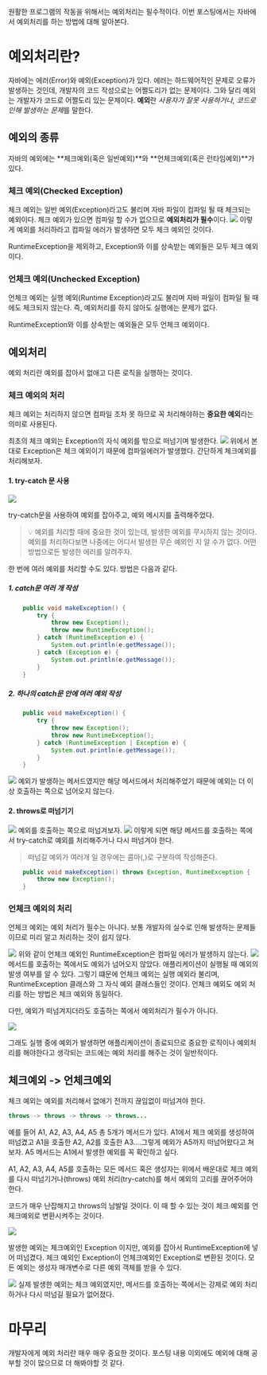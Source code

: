 

원활한 프로그램의 작동을 위해서는 예외처리는 필수적이다. 이번 포스팅에서는 자바에서 예외처리를 하는 방법에 대해 알아본다.
# 예외처리란?
자바에는 에러(Error)와 예외(Exception)가 있다. 에러는 하드웨어적인 문제로 오류가 발생하는 것인데, 개발자의 코드 작성으로는 어쩔도리가 없는 문제이다. 그와 달리 예외는 개발자가 코드로 어쩔도리 있는 문제이다. **예외**란 *사용자가 잘못 사용하거나, 코드로 인해 발생하는 문제*를 말한다.
## 예외의 종류
자바의 예외에는 **체크예외(혹은 일반예외)**와 **언체크예외(혹은 런타임예외)**가 있다.

### 체크 예외(Checked Exception)
체크 예외는 일반 예외(Exception)라고도 불리며 자바 파일이 컴파일 될 때 체크되는 예외이다. 체크 예외가 있으면 컴파일 할 수가 없으므로 **예외처리가 필수**이다.
![](./images/image1.png)
이렇게 예외를 처리하라고 컴파일 에러가 발생하면 모두 체크 예외인 것이다.

RuntimeException을 제외하고, Exception와 이를 상속받는 예외들은 모두 체크 예외이다.

### 언체크 예외(Unchecked Exception)
언체크 예외는 실행 예외(Runtime Exception)라고도 불리며 자바 파일이 컴파일 될 때에도 체크되지 않는다. 즉, 예외처리를 하지 않아도 실행에는 문제가 없다.

RuntimeException와 이를 상속받는 예외들은 모두 언체크 예외이다.

## 예외처리
예외 처리란 예외를 잡아서 없애고 다른 로직을 실행하는 것이다.

### 체크 예외의 처리
체크 예외는 처리하지 않으면 컴파일 조차 못 하므로 꼭 처리해야하는 **중요한 예외**라는 의미로 사용된다.

최초의 체크 예외는 Exception의 자식 예외를 밖으로 떠넘기며 발생한다.
![](./images/image2.png)
위에서 본대로 Exception은 체크 예외이기 때문에 컴파일에러가 발생했다. 
간단하게 체크예외를 처리해보자.

#### 1. try-catch 문 사용
![](./images/image3.png)

try-catch문을 사용하여 예외를 잡아주고, 예외 메시지를 출력해주었다.
> 💡 예외를 처리할 때에 중요한 것이 있는데, 발생한 예외를 무시하지 않는 것이다. 예외를 처리하다보면 나중에는 어디서 발생한 무슨 예외인 지 알 수가 없다. 어떤 방법으로든 발생한 에러를 알려주자.

한 번에 여러 예외를 처리할 수도 있다.
방법은 다음과 같다.
##### 1. catch문 여러 개 작성
```java
	public void makeException() {
    	try {
        	throw new Exception();
            throw new RuntimeException();
        } catch (RuntimeException e) {
        	System.out.println(e.getMessage());
        } catch (Exception e) {
        	System.out.println(e.getMessage());
        }
    }
```
##### 2. 하나의 catch문 안에 여러 예외 작성
```java
	public void makeException() {
    	try {
        	throw new Exception();
            throw new RuntimeException();
        } catch (RuntimeException | Exception e) {
        	System.out.println(e.getMessage());
        }
    }
```

![](./images/image4.png)
예외가 발생하는 메서드였지만 해당 메서드에서 처리해주었기 때문에 예외는 더 이상 호출하는 쪽으로 넘어오지 않는다.

#### 2. throws로 떠넘기기
![](./images/image5.png)
예외를 호출하는 쪽으로 떠넘겨보자.
![](./images/image6.png)
이렇게 되면 해당 메서드를 호출하는 쪽에서 try-catch로 예외를 처리해주거나 다시 떠넘겨야 한다.

> 떠넘길 예외가 여러개 일 경우에는 콤마(,)로 구분하여 작성해준다.
```java
	public void makeException() throws Exception, RuntimeException {
    	throw new Exception();
    }
```


### 언체크 예외의 처리
언체크 예외는 예외 처리가 필수는 아니다. 보통 개발자의 실수로 인해 발생하는 문제들이므로 미리 알고 처리하는 것이 쉽지 않다.

![](./images/image7.png)
위와 같이 언체크 예외인 RuntimeException은 컴파일 에러가 발생하지 않는다. 
![](./images/image8.png)
메서드를 호출하는 쪽에서도 예외가 넘어오지 않았다. 애플리케이션이 실행될 때 예외의 발생 여부를 알 수 있다. 그렇기 떄문에 언체크 예외는 실행 예외라 불리며, RuntimeException 클래스와 그 자식 예외 클래스들인 것이다.
언체크 예외도 예외 처리를 하는 방법은 체크 예외와 동일하다.

다만, 예외가 떠넘겨지더라도 호출하는 쪽에서 예외처리가 필수가 아니다.

![](./images/image9.png)

그래도 실행 중에 예외가 발생하면 애플리케이션이 종료되므로 중요한 로직이나  예외처리를 해야한다고 생각되는 코드에는 예외 처리를 해주는 것이 일반적이다.

## 체크예외 -> 언체크예외
체크 예외는 예외를 처리해서 없애기 전까지 끊임없이 떠넘겨야 한다.
```java
throws -> throws -> throws -> throws...
```
예를 들어 A1, A2, A3, A4, A5 총 5개가 메서드가 있다.
A1에서 체크 예외를 생성하여 떠넘겼고 A1을 호출한 A2, A2를 호출한 A3....그렇게 예외가 A5까지 떠넘어왔다고 쳐보자. A5 메서드는 A1에서 발생한 예외를 꼭 확인하고 싶다.

A1, A2, A3, A4, A5를 호출하는 모든 메서드 혹은 생성자는 위에서 배운대로 체크 예외를 다시 떠넘기거나(throws) 예외 처리(try-catch)를 해서 예외의 고리를 끊어주어야 한다.

코드가 매우 난잡해지고 throws의 남발일 것이다.
이 때 할 수 있는 것이 체크 예외를 언체크예외로 변환시켜주는 것이다.

![](./images/image10.png)


발생한 예외는 체크예외인 Exception 이지만, 예외를 잡아서 RuntimeException에 넣어 떠넘겼다. 체크 예외인 Exception이 언체크예외인 Exception로 변환된 것이다.
모든 예외는 생성자 매개변수로 다른 예외 객체를 받을 수 있다.

![](./images/image11.png)
실제 발생한 예외는 체크 예외였지만, 메서드를 호출하는 쪽에서는 강제로 예외 처리하거나 다시 떠넘길 필요가 없어졌다.

# 마무리
개발자에게 예외 처리란 매우 매우 중요한 것이다. 포스팅 내용 이외에도 예외에 대해 공부할 것이 많으므로 더 해봐야할 것 같다.